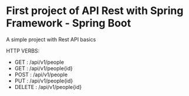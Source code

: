 # First project of API Rest with Spring Framework - Spring Boot

A simple project with Rest API basics

HTTP VERBS:
- GET : /api/v1/people
- GET : /api/v1/people{id}
- POST : /api/v1/people
- PUT : /api/v1/people{id}
- DELETE : /api/v1/people{id}

